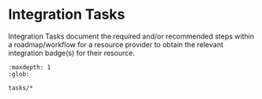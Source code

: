 # Integration Tasks

Integration Tasks document the required and/or recommended steps within a roadmap/workflow for a resource provider to obtain the relevant integration badge(s) for their resource.

``` {toctree}
:maxdepth: 1
:glob:

tasks/*
```
